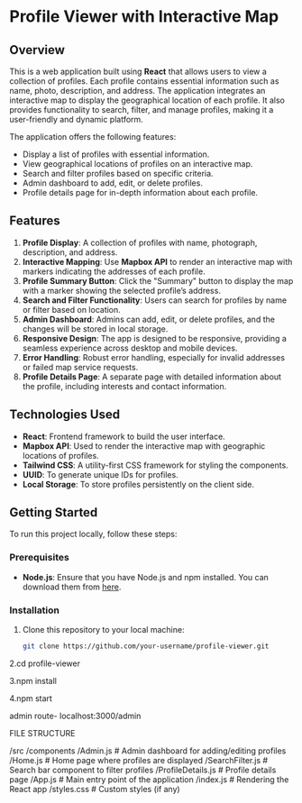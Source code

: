 # Profile Viewer with Interactive Map

## Overview

This is a web application built using **React** that allows users to view a collection of profiles. Each profile contains essential information such as name, photo, description, and address. The application integrates an interactive map to display the geographical location of each profile. It also provides functionality to search, filter, and manage profiles, making it a user-friendly and dynamic platform.

The application offers the following features:

- Display a list of profiles with essential information.
- View geographical locations of profiles on an interactive map.
- Search and filter profiles based on specific criteria.
- Admin dashboard to add, edit, or delete profiles.
- Profile details page for in-depth information about each profile.

## Features

1. **Profile Display**: A collection of profiles with name, photograph, description, and address.
2. **Interactive Mapping**: Use **Mapbox API** to render an interactive map with markers indicating the addresses of each profile.
3. **Profile Summary Button**: Click the "Summary" button to display the map with a marker showing the selected profile’s address.
4. **Search and Filter Functionality**: Users can search for profiles by name or filter based on location.
5. **Admin Dashboard**: Admins can add, edit, or delete profiles, and the changes will be stored in local storage.
6. **Responsive Design**: The app is designed to be responsive, providing a seamless experience across desktop and mobile devices.
7. **Error Handling**: Robust error handling, especially for invalid addresses or failed map service requests.
8. **Profile Details Page**: A separate page with detailed information about the profile, including interests and contact information.

## Technologies Used

- **React**: Frontend framework to build the user interface.
- **Mapbox API**: Used to render the interactive map with geographic locations of profiles.
- **Tailwind CSS**: A utility-first CSS framework for styling the components.
- **UUID**: To generate unique IDs for profiles.
- **Local Storage**: To store profiles persistently on the client side.

## Getting Started

To run this project locally, follow these steps:

### Prerequisites

- **Node.js**: Ensure that you have Node.js and npm installed. You can download them from [here](https://nodejs.org/).

### Installation

1. Clone this repository to your local machine:
   ```bash
   git clone https://github.com/your-username/profile-viewer.git
   ```

2.cd profile-viewer

3.npm install

4.npm start

admin route- localhost:3000/admin

FILE STRUCTURE

/src
/components
/Admin.js # Admin dashboard for adding/editing profiles
/Home.js # Home page where profiles are displayed
/SearchFilter.js # Search bar component to filter profiles
/ProfileDetails.js # Profile details page
/App.js # Main entry point of the application
/index.js # Rendering the React app
/styles.css # Custom styles (if any)
